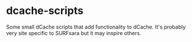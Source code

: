 dcache-scripts
==============

Some small dCache scripts that add functionality to dCache. It's probably very site specific to SURFsara but it may inspire others.
